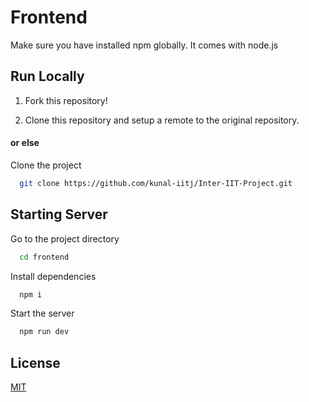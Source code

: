 
# Frontend

Make sure you have installed npm globally. It comes with node.js

## Run Locally

1. Fork this repository!

2. Clone this repository and setup a remote to the original repository.

#### or else

Clone the project

```bash
  git clone https://github.com/kunal-iitj/Inter-IIT-Project.git
```

## Starting Server
Go to the project directory

```bash
  cd frontend
```
Install dependencies

```bash
  npm i
```

Start the server

```bash
  npm run dev
```


## License

[MIT](https://choosealicense.com/licenses/mit/)

